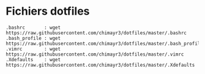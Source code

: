 Fichiers dotfiles
====

	.bashrc       : wget https://raw.githubusercontent.com/chimayr3/dotfiles/master/.bashrc
	.bash_profile : wget https://raw.githubusercontent.com/chimayr3/dotfiles/master/.bash_profile
	.vimrc        : wget https://raw.githubusercontent.com/chimayr3/dotfiles/master/.vimrc
	.Xdefaults    : wget https://raw.githubusercontent.com/chimayr3/dotfiles/master/.Xdefaults
